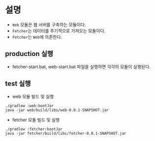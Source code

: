 # 설명
- `Web` 모듈은 웹 서버를 구축하는 모듈이다.
- `Fetcher`는 데이터를 주기적으로 가져오는 모듈이다.
- `Fetcher`는 `Web`에 의존한다.

## production 실행
- fetcher-start.bat, web-start.bat 파일을 실행하면 각각의 모듈이 실행된다.

## test 실행
-  web 모듈 빌드 및 실행
```
./gradlew :web:bootJar
java -jar web/build/libs/web-0.0.1-SNAPSHOT.jar
```

- fetcher 모듈 빌드 및 실행
```
./gradlew :fetcher:bootJar
java -jar fetcher/build/libs/fetcher-0.0.1-SNAPSHOT.jar
```


